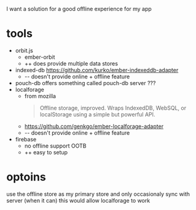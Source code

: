 I want a solution for a good offline experience for my app

# tools

- orbit.js
    - ember-orbit
    - ++ does provide multiple data stores
- indexed-db https://github.com/kurko/ember-indexeddb-adapter
    - -- doesn't provide online + offline feature
- pouch-db offers something called pouch-db server ???
- localforage
    - from mozilla
        > Offline storage, improved. Wraps IndexedDB, WebSQL, or localStorage
        > using a simple but powerful API.
    - https://github.com/genkgo/ember-localforage-adapter
    - -- doesn't provide online + offline feature
- firebase
    - no offline support OOTB
    - ++ easy to setup

# optoins

use the offline store as my primary store and only occasionaly sync with server
(when it can) this would allow localforage to work
